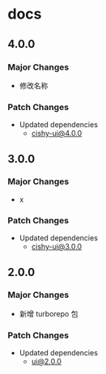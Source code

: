 # docs

## 4.0.0

### Major Changes

- 修改名称

### Patch Changes

- Updated dependencies
  - cishy-ui@4.0.0

## 3.0.0

### Major Changes

- x

### Patch Changes

- Updated dependencies
  - cishy-ui@3.0.0

## 2.0.0

### Major Changes

- 新增 turborepo 包

### Patch Changes

- Updated dependencies
  - ui@2.0.0
